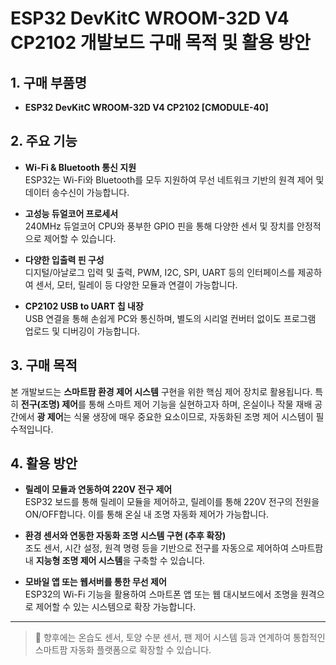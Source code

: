 # ESP32 DevKitC WROOM-32D V4 CP2102 개발보드 구매 목적 및 활용 방안

## 1. 구매 부품명
- **ESP32 DevKitC WROOM-32D V4 CP2102 [CMODULE-40]**

## 2. 주요 기능
- **Wi-Fi & Bluetooth 통신 지원**  
  ESP32는 Wi-Fi와 Bluetooth를 모두 지원하여 무선 네트워크 기반의 원격 제어 및 데이터 송수신이 가능합니다.

- **고성능 듀얼코어 프로세서**  
  240MHz 듀얼코어 CPU와 풍부한 GPIO 핀을 통해 다양한 센서 및 장치를 안정적으로 제어할 수 있습니다.

- **다양한 입출력 핀 구성**  
  디지털/아날로그 입력 및 출력, PWM, I2C, SPI, UART 등의 인터페이스를 제공하여 센서, 모터, 릴레이 등 다양한 모듈과 연결이 가능합니다.

- **CP2102 USB to UART 칩 내장**  
  USB 연결을 통해 손쉽게 PC와 통신하며, 별도의 시리얼 컨버터 없이도 프로그램 업로드 및 디버깅이 가능합니다.

## 3. 구매 목적
본 개발보드는 **스마트팜 환경 제어 시스템** 구현을 위한 핵심 제어 장치로 활용됩니다. 특히 **전구(조명) 제어**를 통해 스마트 제어 기능을 실현하고자 하며, 온실이나 작물 재배 공간에서 **광 제어**는 식물 생장에 매우 중요한 요소이므로, 자동화된 조명 제어 시스템이 필수적입니다.

## 4. 활용 방안

- **릴레이 모듈과 연동하여 220V 전구 제어**  
  ESP32 보드를 통해 릴레이 모듈을 제어하고, 릴레이를 통해 220V 전구의 전원을 ON/OFF합니다. 이를 통해 온실 내 조명 자동화 제어가 가능합니다.

- **환경 센서와 연동한 자동화 조명 시스템 구현 (추후 확장)**  
  조도 센서, 시간 설정, 원격 명령 등을 기반으로 전구를 자동으로 제어하여 스마트팜 내 **지능형 조명 제어 시스템**을 구축할 수 있습니다.

- **모바일 앱 또는 웹서버를 통한 무선 제어**  
  ESP32의 Wi-Fi 기능을 활용하여 스마트폰 앱 또는 웹 대시보드에서 조명을 원격으로 제어할 수 있는 시스템으로 확장 가능합니다.

---

> 📌 향후에는 온습도 센서, 토양 수분 센서, 팬 제어 시스템 등과 연계하여 통합적인 스마트팜 자동화 플랫폼으로 확장할 수 있습니다.
